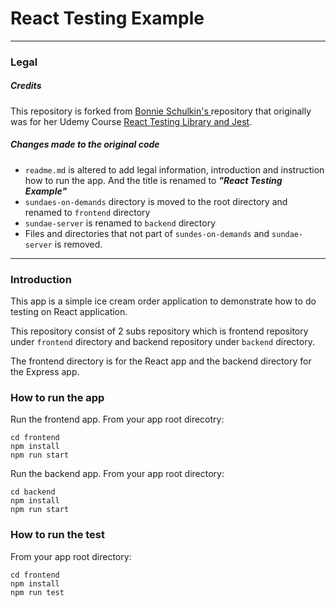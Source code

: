 # React Testing Example

---

### Legal

##### Credits

This repository is forked from [Bonnie Schulkin's
](https://github.com/bonnie) repository that originally was for her Udemy Course [React Testing Library and Jest](https://www.udemy.com/course/react-testing-library/?referralCode=0B60E8FEB40F0D159E84).

##### Changes made to the original code

- `readme.md` is altered to add legal information, introduction and instruction how to run the app. And the title is renamed to **_"React Testing Example"_**
- `sundaes-on-demands` directory is moved to the root directory and renamed to `frontend` directory
- `sundae-server` is renamed to `backend` directory
- Files and directories that not part of `sundes-on-demands` and `sundae-server` is removed.

---

### Introduction

This app is a simple ice cream order application to demonstrate how to do testing on React application.

This repository consist of 2 subs repository which is frontend repository under `frontend` directory and backend repository under `backend` directory.

The frontend directory is for the React app and the backend directory for the Express app.

### How to run the app

Run the frontend app. From your app root direcotry:

```
cd frontend
npm install
npm run start
```

Run the backend app. From your app root directory:

```
cd backend
npm install
npm run start
```

### How to run the test

From your app root directory:

```
cd frontend
npm install
npm run test
```
